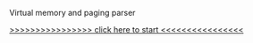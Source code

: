 Virtual memory and paging parser

[>>>>>>>>>>>>>>>> click here to start <<<<<<<<<<<<<<<<](http://htmlpreview.github.io/?https://github.com/Romansko/PEPG-Parser/blob/master/main.html)
